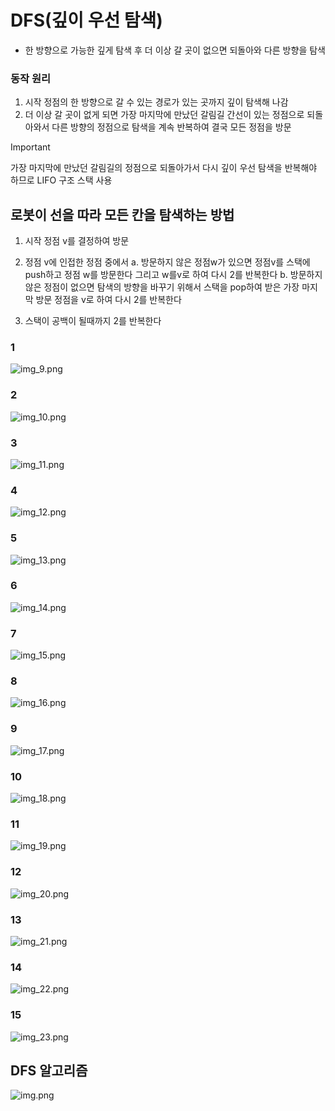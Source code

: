 # DFS(깊이 우선 탐색)

- 한 방향으로 가능한 깊게 탐색 후 더 이상 갈 곳이 없으면 되돌아와 다른 방향을 탐색

### 동작 원리
1. 시작 정점의 한 방향으로 갈 수 있는 경로가 있는 곳까지 깊이 탐색해 나감
2. 더 이상 갈 곳이 없게 되면 가장 마지막에 만났던 갈림길 간선이 있는 정점으로 되돌아와서 다른 방향의 정점으로 탐색을 계속 반복하여 결국 모든 정점을 방문

> [!IMPORTANT]
> 가장 마지막에 만났던 갈림길의 정점으로 되돌아가서 다시 깊이 우선 탐색을 반복해야 하므로 LIFO 구조 스택 사용

## 로봇이 선을 따라 모든 칸을 탐색하는 방법
1. 시작 정점 v를 결정하여 방문
2. 정점 v에 인접한 정점 중에서
    a. 방문하지 않은 정점w가 있으면 정점v를 스택에 push하고 정점 w를 방문한다 그리고 w를v로 하여 다시 2를 반복한다
    b. 방문하지 않은 정점이 없으면 탐색의 방향을 바꾸기 위해서 스택을 pop하여 받은 가장 마지막 방문 정점을 v로 하여 다시 2를 반복한다
   
3. 스택이 공백이 될때까지 2를 반복한다

### 1
![img_9.png](img/img_9.png)
### 2
![img_10.png](img/img_10.png)
### 3
![img_11.png](img/img_11.png)
### 4
![img_12.png](img/img_12.png)
### 5
![img_13.png](img/img_13.png)
### 6
![img_14.png](img/img_14.png)
### 7
![img_15.png](img/img_15.png)
### 8
![img_16.png](img/img_16.png)
### 9
![img_17.png](img/img_17.png)
### 10
![img_18.png](img/img_18.png)
### 11
![img_19.png](img/img_19.png)
### 12
![img_20.png](img/img_20.png)
### 13
![img_21.png](img/img_21.png)
### 14
![img_22.png](img/img_22.png)
### 15
![img_23.png](img/img_23.png)

## DFS 알고리즘
![img.png](img/img_24.png)

